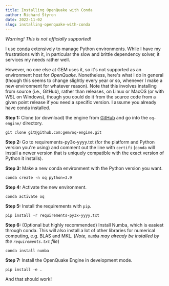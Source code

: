 ```yaml
---
title: Installing OpenQuake with Conda
author: Richard Styron
date: 2022-11-02
slug: installing-openquake-with-conda
---
```


*Warning! This is not officially supported!*

I use [conda](https://conda.io) extensively to manage Python environments. 
While I have my frustrations with it, in particular the slow and brittle 
dependency solver, it services my needs rather well.

However, no one else at GEM uses it, so it's not supported as an environment 
host for *OpenQuake*. Nonetheless, here's what I do in general (though this 
seems to change slightly every year or so, whenever I make a new environment 
for whatever reason). Note that this involves installing from source (i.e., 
GitHub), rather than releases, on Linux or MacOS (or with WSL on Windows), 
though you could do it from the source code from a given point release if you 
need a specific version. I assume you already have conda installed.

**Step 1:** Clone (or download) the engine from 
[GitHub](https://github.com/gem/oq-engine/) and go into the `oq-engine/` 
directory.
```
git clone git@github.com:gem/oq-engine.git
```

**Step 2:** Go to requirements-py3x-yyyy.txt (for the platform and Python 
version you're using) and comment out the line with `certifi` (`conda` will 
install a newer version that is uniquely compatible with the exact version of 
Python it installs).

**Step 3:** Make a new conda environment with the Python version you want.
```
conda create -n oq python=3.9
```

**Step 4:** Activate the new environment.
```
conda activate oq
```

**Step 5:** Install the requirements with `pip`.
```
pip install -r requirements-py3x-yyyy.txt
```

**Step 6:** (Optional but highly recommended) Install Numba, which is easiest 
through conda. This will also install a lot of other libraries for numerical 
computing, e.g. BLAS and MKL. (*Note, `numba` may already be installed by the 
`requirements.txt` file*)
```
conda install numba
```

**Step 7:** Install the OpenQuake Engine in development mode.
```
pip install -e .
```


And that should work!
